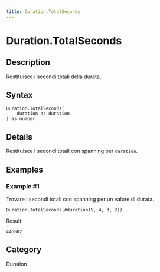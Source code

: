 ```yaml
---
title: Duration.TotalSeconds
---
```


# Duration.TotalSeconds


## Description

Restituisce i secondi totali della durata.


## Syntax

```powerquery
Duration.TotalSeconds(
    duration as duration
) as number
```


## Details

Restituisce i secondi totali con spanning per <code>duration</code>.


## Examples

### Example #1 
Trovare i secondi totali con spanning per un valore di durata.
```powerquery
Duration.TotalSeconds(#duration(5, 4, 3, 2))
```

Result: 
```powerquery
446582
```




## Category
Duration
